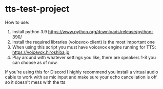 # tts-test-project
How to use:
1) Install python 3.9 https://www.python.org/downloads/release/python-390/
2) Install the required libraries (voicevox-client) is the most important one
3) When using this script you must have voicevox engine running for TTS: https://voicevox.hiroshiba.jp
4) Play around with whatever settings you like, there are speakers 1-8 you can choose as of now.

If you're using this for Discord I highly recommend you install a virtual audio cable to work with as mic input
and make sure your echo cancellation is off so it doesn't mess with the tts
